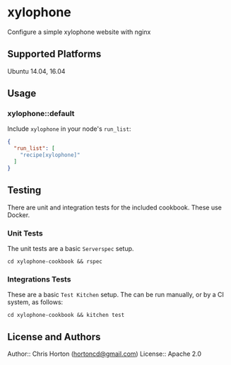 # xylophone

Configure a simple xylophone website with nginx

## Supported Platforms

Ubuntu 14.04, 16.04

## Usage

### xylophone::default

Include `xylophone` in your node's `run_list`:

```json
{
  "run_list": [
    "recipe[xylophone]"
  ]
}
```

## Testing

There are unit and integration tests for the included cookbook.  These use Docker.

### Unit Tests

The unit tests are a basic `Serverspec` setup.

```
cd xylophone-cookbook && rspec
```

### Integrations Tests

These are a basic `Test Kitchen` setup.  The can be run manually, or by a CI system, as follows:

```
cd xylophone-cookbook && kitchen test
```

## License and Authors

Author:: Chris Horton (hortoncd@gmail.com)
License:: Apache 2.0
